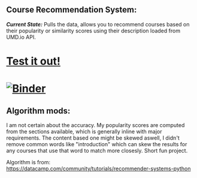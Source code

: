 ## Course Recommendation System: 
***Current State:*** Pulls the data, allows you to recommend courses based on their popularity or similarity scores using their description loaded from UMD.io API.

# [Test it out!](https://mybinder.org/v2/gh/cricketthomas/recommendations/master?urlpath=/apps/umdioCourseRecommender.ipynb?appmode)
# [![Binder](https://mybinder.org/badge_logo.svg)](https://mybinder.org/v2/gh/cricketthomas/recommendations/master?urlpath=/apps/umdioCourseRecommender.ipynb?appmode)

## Algorithm mods: 
I am not certain about the accuracy. My popularity scores are computed from the sections available, which is generally inline with major requirements. The content based one might be skewed aswell, I didn't remove common words like "introduction" which can skew the results for any courses that use that word to match more closesly. Short fun project. 

Algorithm is from: https://datacamp.com/community/tutorials/recommender-systems-python
 
